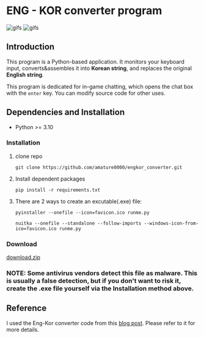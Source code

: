 # ENG - KOR converter program
![gifs](for_readme/Animation.webp)
![gifs](for_readme/Animation2.webp)
## Introduction
This program is a Python-based application. It monitors your keyboard input, converts&assembles it into **Korean string**, and replaces the original **English string**.

This program is dedicated for in-game chatting, which opens the chat box with the `enter` key. You can modify source code for other uses.

## Dependencies and Installation
- Python >= 3.10
### Installation
1. clone repo
    ```
    git clone https://github.com/amature0000/engkor_converter.git
    ```
2. Install dependent packages
    ```
    pip install -r requirements.txt
    ```
3. There are 2 ways to create an excutable(.exe) file:
    ```
    pyinstaller --onefile --icon=favicon.ico runme.py
    ```
    ```
    nuitka --onefile --standalone --follow-imports --windows-icon-from-ico=favicon.ico runme.py
    ```

### Download
[download.zip](https://github.com/amature0000/engkor_converter/releases)
### NOTE: Some antivirus vendors detect this file as malware. This is usually a false detection, but if you don't want to risk it, create the .exe file yourself via the Installation method above.

## Reference
I used the Eng-Kor converter code from this [blog post](https://mizykk.tistory.com/115). Please refer to it for more details.
